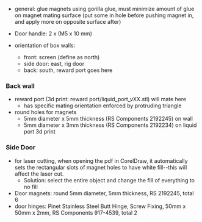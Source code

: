- general: glue magnets using gorilla glue, must minimize amount of glue on magnet mating surface (put some in hole before pushing magnet in, and apply more on opposite surface after)

- Door handle: 2 x (M5 x 10 mm)
- orientation of box walls:
  - front: screen (define as north)
  - side door: east, rig door
  - back: south, reward port goes here

### Back wall
- reward port (3d print: reward port/liquid_port_vXX.stl) will mate here
  - has specific mating orientation enforced by protruding triangle 
- round holes for magnets
  - 5mm diameter x 5mm thickness (RS Components 2192245) on wall
  - 5mm diameter x 3mm thickness (RS Components 2192234) on liquid port 3d print


### Side Door
- for laser cutting, when opening the pdf in CorelDraw, it automatically sets the rectangular slots of magnet holes to have white fill--this will affect the laser cut.
  - Solution: select the entire object and change the fill of everything to no fill
- Door magnets: round 5mm diameter, 5mm thickness, RS 2192245, total 6
- door hinges: Pinet Stainless Steel Butt Hinge, Screw Fixing, 50mm x 50mm x 2mm, RS Components 917-4539, total 2
